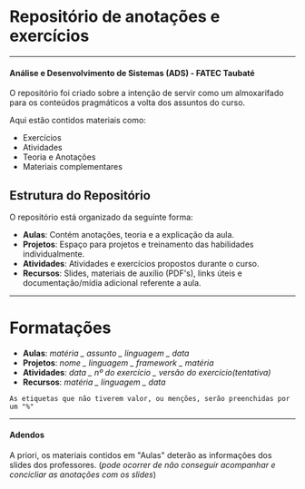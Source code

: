 # Repositório de anotações e exercícios
---
#### Análise e Desenvolvimento de Sistemas (ADS) - FATEC Taubaté


O repositório foi criado sobre a intenção de servir como um almoxarifado para os conteúdos pragmáticos a volta dos assuntos do curso.

Aqui estão contidos materiais como:
- Exercícios
- Atividades
- Teoria e Anotações
- Materiais complementares

## Estrutura do Repositório

O repositório está organizado da seguinte forma:

- **Aulas**: Contém anotações, teoria e a explicação da aula.
- **Projetos**: Espaço para projetos e treinamento das habilidades individualmente.
- **Atividades**: Atividades e exercícios propostos durante o curso.
- **Recursos**: Slides, materiais de auxílio (PDF's), links úteis e documentação/mídia adicional referente a aula.

---
# Formatações

- **Aulas**: *matéria _ assunto _ linguagem _ data*
- **Projetos**: *nome _ linguagem _ framework _ matéria*
- **Atividades**: *data _ nº do exercício _ versão do exercício(tentativa)*
- **Recursos**: *matéria _ linguagem _ data*

```
As etiquetas que não tiverem valor, ou menções, serão preenchidas por um "%"
```

---
#### Adendos

A priori, os materiais contidos em "Aulas"  deterão as informações dos slides dos professores. (_pode ocorrer de não conseguir acompanhar e concicliar as anotações com os slides_)
